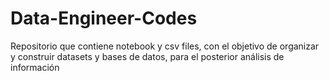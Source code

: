 # Data-Engineer-Codes
Repositorio que contiene notebook y csv files, con el objetivo de organizar y construir datasets y bases de datos, para el posterior análisis de información
